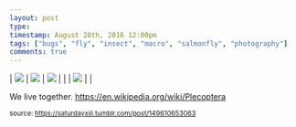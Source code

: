 ```yaml
---
layout: post
type: 
timestamp: August 28th, 2016 12:00pm
tags: ["bugs", "fly", "insect", "macro", "salmonfly", "photography"]
comments: true
---
```


| <img src="https://saturdayxiii.github.io/media/149610653063_0.jpg"/> | <img src="https://saturdayxiii.github.io/media/149610653063_1.jpg"/> | <img src="https://saturdayxiii.github.io/media/149610653063_2.jpg"/> |
|  | <img src="https://saturdayxiii.github.io/media/149610653063_3.jpg"/> |  |

We live together.
<a href="https://en.wikipedia.org/wiki/Plecoptera" target="_blank">https://en.wikipedia.org/wiki/Plecoptera</a><br/>
 
  
<small>source: https://saturdayxiii.tumblr.com/post/149610653063</small>